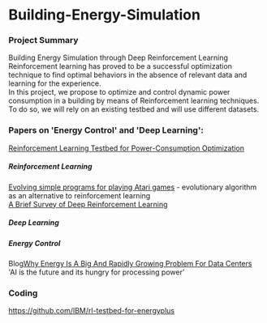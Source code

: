 # Building-Energy-Simulation  

### Project Summary  

Building Energy Simulation through Deep Reinforcement Learning
Reinforcement learning has proved to be a successful optimization technique to find optimal behaviors in the absence of relevant data and learning for the experience.  
In this project, we propose to optimize and control dynamic power consumption in a building by means of Reinforcement learning techniques. To do so, we will rely on an existing testbed and will use different datasets.  

### Papers on 'Energy Control' and 'Deep Learning':   

[Reinforcement Learning Testbed for Power-Consumption Optimization](https://arxiv.org/pdf/1808.10427.pdf)  

##### Reinforcement Learning  

[Evolving simple programs for playing Atari games](https://arxiv.org/pdf/1806.05695.pdf) - evolutionary algorithm as an alternative to reinforcement learning  
[A Brief Survey of Deep Reinforcement Learning](https://spiral.imperial.ac.uk:8443/bitstream/10044/1/53340/2/1708.05866v1.pdf)  
##### Deep Learning  

##### Energy Control  
Blog[Why Energy Is A Big And Rapidly Growing Problem For Data Centers](https://www.forbes.com/sites/forbestechcouncil/2017/12/15/why-energy-is-a-big-and-rapidly-growing-problem-for-data-centers/#772cdb265a30)  
'AI is the future and its hungry for processing power'  

### Coding  
https://github.com/IBM/rl-testbed-for-energyplus  
